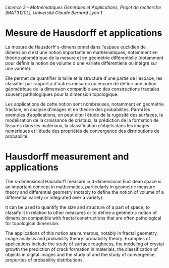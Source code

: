 *Licence 3 - Mathématiques Générales et Applications, Projet de recherche (MAT3120L), Université Claude Bernard Lyon 1*
# Mesure de Hausdorff et applications
La mesure de Hausdorff s-dimensionnel dans l'espace euclidien de dimension d est une notion importante en mathématiques, 
notamment en théorie géométrique de la mesure et en géométrie différentielle (notamment pour définir la notion de volume 
d'une variété différentielle ou intégré sur une variété). 

Elle permet de quantifier la taille et la structure d'une partie de l'espace, les classifier par rapport à d'autres mesures 
ou encore de définir une notion géométrique de la dimension compatible avec des constructions fractales souvent pathologiques 
pour la dimension topologique.

Les applications de cette notion sont nombreuses, notamment en géométrie fractale, en analyse d'images et en théorie des 
probabilités. Parmi les exemples d’applications, on peut citer l’étude de la rugosité des surfaces, la modélisation de la
croissance de cristaux, la prédiction de la formation de fissures dans les matériaux, la classification d’objets dans les images 
numériques et l'étude des propriétés de convergence des distributions de probabilité.

# Hausdorff measurement and applications
The s-dimensional Hausdorff measure in d-dimensional Euclidean space is an important concept in mathematics, 
particularly in geometric measure theory and differential geometry (notably to define the notion of volume 
of a differential variety or integrated over a variety). 

It can be used to quantify the size and structure of a part of space, to classify it in relation to other measures 
or to define a geometric notion of dimension compatible with fractal constructions that are often pathological 
for topological dimension.

The applications of this notion are numerous, notably in fractal geometry, image analysis and probability theory. 
probability theory. Examples of applications include the study of surface roughness, the modeling of crystal growth
the prediction of crack formation in materials, the classification of objects in digital images and the study of 
and the study of convergence properties of probability distributions.
